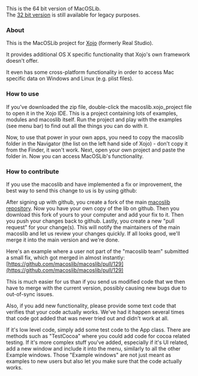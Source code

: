 This is the 64 bit version of MacOSLib.  
The [32 bit version](https://github.com/vidalvanbergen/macoslib/tree/legacy-32bit) is still available for legacy purposes.

### About
This is the MacOSLib project for [Xojo](http://www.xojo.com) (formerly Real Studio).

It provides additional OS X specific functionality that Xojo's own framework doesn't offer.

It even has some cross-platform functionality in order to access Mac specific data on Windows and Linux (e.g. plist files).

### How to use

If you've downloaded the zip file, double-click the macoslib.xojo_project file to open it in the Xojo IDE. This is a project containing lots of examples, modules and macoslib itself. Run the project and play with the examples (see menu bar) to find out all the things you can do with it.

Now, to use that power in your own apps, you need to copy the macoslib folder in the Navigator (the list on the left hand side of Xojo) - don't copy it from the Finder, it won't work. Next, open your own project and paste the folder in. Now you can access MacOSLib's functionality.

### How to contribute

If you use the macoslib and have implemented a fix or improvement, the best way to send this change to us is by using github:

After signing up with github, you create a fork of the main [macoslib repository](https://github.com/macoslib/macoslib). Now you have your own copy of the lib on github.
Then you download this fork of yours to your computer and add your fix to it. Then you push your changes back to github.
Lastly, you create a new "pull request" for your change(s). This will notify the maintainers of the main macoslib and let us review your changes quickly. If all looks good, we'll merge it into the main version and we're done.

Here's an example where a user not part of the "macoslib team" submitted a small fix, which got merged in almost instantly: [https://github.com/macoslib/macoslib/pull/129](https://github.com/macoslib/macoslib/pull/129) 

This is much easier for us than if you send us modified code that we then have to merge with the current version, possibly causing new bugs due to out-of-sync issues.

Also, if you add new functionality, please provide some text code that verifies that your code actually works. We've had it happen several times that code got added that was never tried out and didn't work at all.

If it's low level code, simply add some test code to the App class. There are methods such as "TestCocoa" where you could add code for cocoa related testing. If it's more complex stuff you've added, especially if it's UI related, add a new window and include it into the menu, similarly to all the other Example windows. Those "Example windows" are not just meant as examples to new users but also let you make sure that the code actually works.